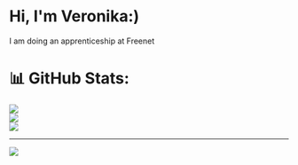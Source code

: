 # Hi, I'm Veronika:)

I am doing an apprenticeship at Freenet

# 📊 GitHub Stats:
![](https://github-readme-stats.vercel.app/api?username=VeronikaIshchuk&theme=date_night&hide_border=false&include_all_commits=false&count_private=false)<br/>
![](https://nirzak-streak-stats.vercel.app/?user=VeronikaIshchuk&theme=date_night&hide_border=false)<br/>
![](https://github-readme-stats.vercel.app/api/top-langs/?username=VeronikaIshchuk&theme=date_night&hide_border=false&include_all_commits=false&count_private=false&layout=compact)

---
[![](https://visitcount.itsvg.in/api?id=VeronikaIshchuk&icon=7&color=10)](https://visitcount.itsvg.in)

<!-- Proudly created with GPRM ( https://gprm.itsvg.in ) -->


